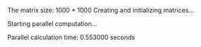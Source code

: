 The matrix size:  1000 * 1000 
Creating and initializing matrices...

Starting parallel computation...

Parallel calculation time: 0.553000 seconds